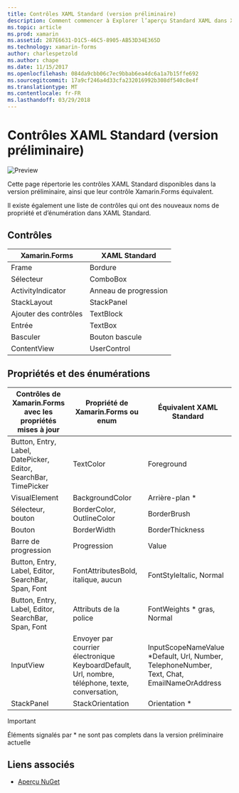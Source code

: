 ```yaml
---
title: Contrôles XAML Standard (version préliminaire)
description: Comment commencer à Explorer l’aperçu Standard XAML dans Xamarin.Forms
ms.topic: article
ms.prod: xamarin
ms.assetid: 287E6631-D1C5-46C5-8905-AB53D34E365D
ms.technology: xamarin-forms
author: charlespetzold
ms.author: chape
ms.date: 11/15/2017
ms.openlocfilehash: 084da9cbb06c7ec9bbab6ea4dc6a1a7b15ffe692
ms.sourcegitcommit: 17a9cf246a4d33cfa232016992b308df540c8e4f
ms.translationtype: MT
ms.contentlocale: fr-FR
ms.lasthandoff: 03/29/2018
---
```

# <a name="xaml-standard-preview-controls"></a>Contrôles XAML Standard (version préliminaire)

![Preview](~/media/shared/preview.png)

Cette page répertorie les contrôles XAML Standard disponibles dans la version préliminaire, ainsi que leur contrôle Xamarin.Forms équivalent.

Il existe également une liste de contrôles qui ont des nouveaux noms de propriété et d’énumération dans XAML Standard.

## <a name="controls"></a>Contrôles

|Xamarin.Forms|XAML Standard|
|--- |--- |
|Frame|Bordure|
|Sélecteur|ComboBox|
|ActivityIndicator|Anneau de progression|
|StackLayout|StackPanel|
|Ajouter des contrôles|TextBlock|
|Entrée|TextBox|
|Basculer|Bouton bascule|
|ContentView|UserControl|


## <a name="properties-and-enumerations"></a>Propriétés et des énumérations

|Contrôles de Xamarin.Forms avec les propriétés mises à jour|Propriété de Xamarin.Forms ou enum|Équivalent XAML Standard|
|--- |--- |--- |
|Button, Entry, Label, DatePicker, Editor, SearchBar, TimePicker|TextColor|Foreground|
|VisualElement|BackgroundColor|Arrière-plan *|
|Sélecteur, bouton|BorderColor, OutlineColor|BorderBrush|
|Bouton|BorderWidth|BorderThickness|
|Barre de progression|Progression|Value|
|Button, Entry, Label, Editor, SearchBar, Span, Font|FontAttributesBold, italique, aucun|FontStyleItalic, Normal|
|Button, Entry, Label, Editor, SearchBar, Span, Font|Attributs de la police|FontWeights * gras, Normal|
|InputView|Envoyer par courrier électronique KeyboardDefault, Url, nombre, téléphone, texte, conversation,|InputScopeNameValue *Default, Url, Number, TelephoneNumber, Text, Chat, EmailNameOrAddress|
|StackPanel|StackOrientation|Orientation *|

> [!IMPORTANT]
> Éléments signalés par * ne sont pas complets dans la version préliminaire actuelle

## <a name="related-links"></a>Liens associés

- [Aperçu NuGet](https://aka.ms/xf-xamlstandard-nuget)
